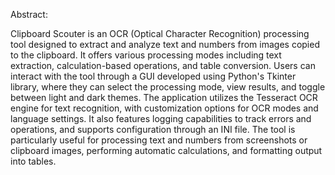 Abstract:

Clipboard Scouter is an OCR (Optical Character Recognition) processing tool designed to extract and analyze text and numbers from images copied to the clipboard. It offers various processing modes including text extraction, calculation-based operations, and table conversion. Users can interact with the tool through a GUI developed using Python's Tkinter library, where they can select the processing mode, view results, and toggle between light and dark themes. The application utilizes the Tesseract OCR engine for text recognition, with customization options for OCR modes and language settings. It also features logging capabilities to track errors and operations, and supports configuration through an INI file. The tool is particularly useful for processing text and numbers from screenshots or clipboard images, performing automatic calculations, and formatting output into tables.

